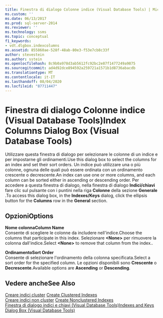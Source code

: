 ```yaml
---
title: Finestra di dialogo Colonne indice (Visual Database Tools) | Microsoft Docs
ms.custom: ''
ms.date: 06/13/2017
ms.prod: sql-server-2014
ms.reviewer: ''
ms.technology: ssms
ms.topic: conceptual
f1_keywords:
- vdt.dlgbox.indexcolumns
ms.assetid: 855860ae-528f-48ab-80e3-f53e7cb8c33f
author: stevestein
ms.author: sstein
ms.openlocfilehash: 8c9b0a978d3ab5612fc92bc2e87f1477249a9875
ms.sourcegitcommit: ad4d92dce894592a259721a1571b1d8736abacdb
ms.translationtype: MT
ms.contentlocale: it-IT
ms.lasthandoff: 08/04/2020
ms.locfileid: "87711447"
---
```

# <a name="index-columns-dialog-box-visual-database-tools"></a><span data-ttu-id="d2be6-102">Finestra di dialogo Colonne indice (Visual Database Tools)</span><span class="sxs-lookup"><span data-stu-id="d2be6-102">Index Columns Dialog Box (Visual Database Tools)</span></span>
  <span data-ttu-id="d2be6-103">Utilizzare questa finestra di dialogo per selezionare le colonne di un indice e per impostarne gli ordinamenti.</span><span class="sxs-lookup"><span data-stu-id="d2be6-103">Use this dialog box to select the columns for an index and set their sort orders.</span></span> <span data-ttu-id="d2be6-104">Un indice può utilizzare una o più colonne, ognuna delle quali può essere ordinata con un ordinamento crescente o decrescente.</span><span class="sxs-lookup"><span data-stu-id="d2be6-104">An index can use one or more columns, and each column can be sorted either in ascending or descending order.</span></span> <span data-ttu-id="d2be6-105">Per accedere a questa finestra di dialogo, nella finestra di dialogo **Indici/chiavi** fare clic sul pulsante con i puntini nella riga **Colonne** della sezione **Generale** .</span><span class="sxs-lookup"><span data-stu-id="d2be6-105">To access this dialog box, in the **Indexes/Keys** dialog, click the ellipsis button for the **Columns** row in the **General** section.</span></span>  
  
## <a name="options"></a><span data-ttu-id="d2be6-106">Opzioni</span><span class="sxs-lookup"><span data-stu-id="d2be6-106">Options</span></span>  
 <span data-ttu-id="d2be6-107">**Nome colonna**</span><span class="sxs-lookup"><span data-stu-id="d2be6-107">**Column Name**</span></span>  
 <span data-ttu-id="d2be6-108">Consente di scegliere le colonne da includere nell'indice.</span><span class="sxs-lookup"><span data-stu-id="d2be6-108">Choose the columns that participate in this index.</span></span> <span data-ttu-id="d2be6-109">Selezionare **\<None>** per rimuovere la colonna dall'indice.</span><span class="sxs-lookup"><span data-stu-id="d2be6-109">Select **\<None>** to remove that column from the index..</span></span>  
  
 <span data-ttu-id="d2be6-110">**Ordinamento**</span><span class="sxs-lookup"><span data-stu-id="d2be6-110">**Sort Order**</span></span>  
 <span data-ttu-id="d2be6-111">Consente di selezionare l'ordinamento della colonna specificata.</span><span class="sxs-lookup"><span data-stu-id="d2be6-111">Select a sort order for the specified column.</span></span> <span data-ttu-id="d2be6-112">Le opzioni disponibili sono **Crescente** o **Decrescente**.</span><span class="sxs-lookup"><span data-stu-id="d2be6-112">Available options are **Ascending** or **Descending**.</span></span>  
  
## <a name="see-also"></a><span data-ttu-id="d2be6-113">Vedere anche</span><span class="sxs-lookup"><span data-stu-id="d2be6-113">See Also</span></span>  
 <span data-ttu-id="d2be6-114">[Creare indici cluster](../../relational-databases/indexes/create-clustered-indexes.md) </span><span class="sxs-lookup"><span data-stu-id="d2be6-114">[Create Clustered Indexes](../../relational-databases/indexes/create-clustered-indexes.md) </span></span>  
 <span data-ttu-id="d2be6-115">[Creare indici non cluster](../../relational-databases/indexes/create-nonclustered-indexes.md) </span><span class="sxs-lookup"><span data-stu-id="d2be6-115">[Create Nonclustered Indexes](../../relational-databases/indexes/create-nonclustered-indexes.md) </span></span>  
 [<span data-ttu-id="d2be6-116">Finestra di dialogo indici e chiavi &#40;Visual Database Tools&#41;</span><span class="sxs-lookup"><span data-stu-id="d2be6-116">Indexes and Keys Dialog Box &#40;Visual Database Tools&#41;</span></span>](visual-database-tools.md)  
  
  
